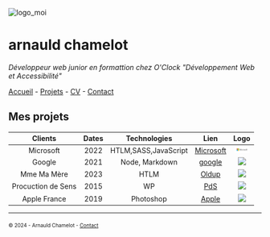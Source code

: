 ![logo_moi](https://fastly.picsum.photos/id/1005/800/300.jpg?hmac=LcHrvqq-CpNZxTg2JWPaRp-GL6HuOx6eBSkMQ67HpF8 "mon_image")
# arnauld chamelot

*Développeur web junior en formattion chez O'Clock "Développement Web et Accessibilité"*

[Accueil](https://github.com/arnauldchamelot/S01E11_atelier_recap/blob/main/README.md "page acceuil") - [Projets](https://github.com/arnauldchamelot/S01E11_atelier_recap/blob/main/Projets.md "page projets") - [CV](https://github.com/arnauldchamelot/S01E11_atelier_recap/blob/main/CV.md "page CV") - [Contact](https://github.com/arnauldchamelot/S01E11_atelier_recap/blob/main/contact.md "page contact")

## Mes projets

| Clients       | Dates           | Technologies  |Lien  |Logo |
| :-----------: |:-------------:| :----:| :----:| :----:|
| Microsoft      | 2022 | HTLM,SASS,JavaScript | [Microsoft](https://www.microsoft.com "Site Microsoft")|<img src="lgo_micro.png" width="30"/></img>
| Google      | 2021      |   Node, Markdown |[google](https://www.google.com "Site Google")|<img src="https://productiondesens.com/wp-content/uploads/2023/09/logo-business-thumbnail.png" width="35"/></img>
| Mme Ma Mère | 2023      |    HTLM | [Oldup](https://www.oldup.fr/ "Site Old Up")|<img src="https://mouvement-europeen.eu/wp-content/uploads/2018/02/logo-oldup.png" width="20"/></img>
| Procuction de Sens | 2015      |   WP | [PdS](https://www.productiondesens.com.fr/ "Site Production de Sens")|<img src="https://productiondesens.com/wp-content/uploads/2017/03/fav114.jpg" width="15"/></img>
| Apple France | 2019      |  Photoshop | [Apple](https://www.apple.fr.fr/ "Site Production de Sens")|<img src="https://productiondesens.com/wp-content/uploads/2022/08/apple-logo-arcenciel-71.png" width="25"/></img>

___

<font size="1,5pt">© 2024 - Arnauld Chamelot - [Contact](https://github.com/arnauldchamelot/S01E11_atelier_recap/blob/main/contact.md "page contact")</font>

